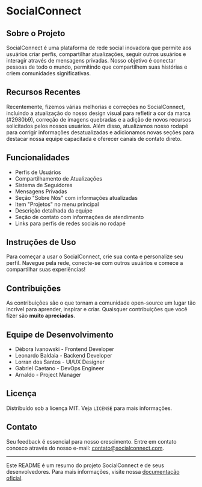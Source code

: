 # SocialConnect

## Sobre o Projeto

SocialConnect é uma plataforma de rede social inovadora que permite aos usuários criar perfis, compartilhar atualizações, seguir outros usuários e interagir através de mensagens privadas. Nosso objetivo é conectar pessoas de todo o mundo, permitindo que compartilhem suas histórias e criem comunidades significativas.

## Recursos Recentes

Recentemente, fizemos várias melhorias e correções no SocialConnect, incluindo a atualização do nosso design visual para refletir a cor da marca (#2980b9), correção de imagens quebradas e a adição de novos recursos solicitados pelos nossos usuários. Além disso, atualizamos nosso rodapé para corrigir informações desatualizadas e adicionamos novas seções para destacar nossa equipe capacitada e oferecer canais de contato direto.

## Funcionalidades

- Perfis de Usuários
- Compartilhamento de Atualizações
- Sistema de Seguidores
- Mensagens Privadas
- Seção "Sobre Nós" com informações atualizadas
- Item "Projetos" no menu principal
- Descrição detalhada da equipe
- Seção de contato com informações de atendimento
- Links para perfis de redes sociais no rodapé

## Instruções de Uso

Para começar a usar o SocialConnect, crie sua conta e personalize seu perfil. Navegue pela rede, conecte-se com outros usuários e comece a compartilhar suas experiências!

## Contribuições

As contribuições são o que tornam a comunidade open-source um lugar tão incrível para aprender, inspirar e criar. Quaisquer contribuições que você fizer são **muito apreciadas**.

## Equipe de Desenvolvimento

- Débora Ivanowski - Frontend Developer
- Leonardo Baldaia - Backend Developer
- Lorran dos Santos - UI/UX Designer
- Gabriel Caetano - DevOps Engineer
- Arnaldo - Project Manager

## Licença

Distribuído sob a licença MIT. Veja `LICENSE` para mais informações.

## Contato

Seu feedback é essencial para nosso crescimento. Entre em contato conosco através do nosso e-mail: contato@socialconnect.com.

---

Este README é um resumo do projeto SocialConnect e de seus desenvolvedores. Para mais informações, visite nossa [documentação oficial](link-para-documentação).
